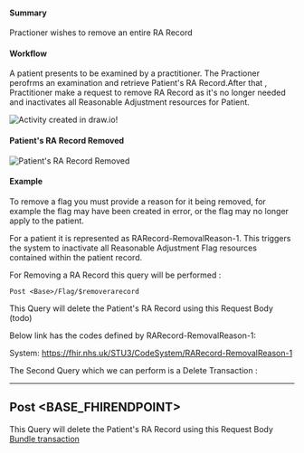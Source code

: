 #### Summary

<p>Practioner wishes to remove an entire RA Record</p>    

#### Workflow
<p>
A patient presents to be examined by a practitioner. The Practioner perofrms an examination and retrieve Patient's RA Record.After that , Practitioner make a request to remove RA Record as it's no longer needed and inactivates all Reasonable Adjustment resources for Patient.
</p>

<div>
    <img style="max-width: 70%" alt="Activity created in draw.io!" src="Remove-RA.drawio.png"/>
</div>

#### Patient's RA Record Removed

<div>
    <img style="max-width: 70%" alt="Patient's RA Record Removed" src="remove-rarecord.drawio.png"/>
</div>

#### Example

To remove a flag you must provide a reason for it being removed, for example the flag may have been created in error, or the flag may no longer apply to the patient.

For a patient it is represented as RARecord-RemovalReason-1. This triggers the system to inactivate all Reasonable Adjustment Flag resources contained within the patient record.

For Removing a RA Record this query will be performed :

```
Post <Base>/Flag/$removerarecord  
```

This Query will delete the Patient's RA Record using this Request Body (todo)

Below link has the codes defined by RARecord-RemovalReason-1:

System: https://fhir.nhs.uk/STU3/CodeSystem/RARecord-RemovalReason-1

The Second Query which we can perform is a Delete Transaction :

---
Post <BASE_FHIRENDPOINT>
---
This Query will delete the Patient's RA Record using this Request Body [Bundle transaction](Bundle-RemoveRARecordExample.html)

